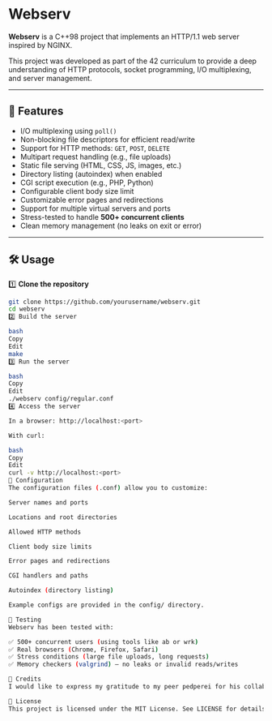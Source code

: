 # Webserv

**Webserv** is a C++98 project that implements an HTTP/1.1 web server inspired by NGINX.

This project was developed as part of the 42 curriculum to provide a deep understanding of HTTP protocols, socket programming, I/O multiplexing, and server management.

---

## 🚀 Features

- I/O multiplexing using `poll()`
- Non-blocking file descriptors for efficient read/write
- Support for HTTP methods: `GET`, `POST`, `DELETE`
- Multipart request handling (e.g., file uploads)
- Static file serving (HTML, CSS, JS, images, etc.)
- Directory listing (autoindex) when enabled
- CGI script execution (e.g., PHP, Python)
- Configurable client body size limit
- Customizable error pages and redirections
- Support for multiple virtual servers and ports
- Stress-tested to handle **500+ concurrent clients**
- Clean memory management (no leaks on exit or error)

---

## 🛠️ Usage

1️⃣ **Clone the repository**

```bash
git clone https://github.com/yourusername/webserv.git
cd webserv
2️⃣ Build the server

bash
Copy
Edit
make
3️⃣ Run the server

bash
Copy
Edit
./webserv config/regular.conf
4️⃣ Access the server

In a browser: http://localhost:<port>

With curl:

bash
Copy
Edit
curl -v http://localhost:<port>
📝 Configuration
The configuration files (.conf) allow you to customize:

Server names and ports

Locations and root directories

Allowed HTTP methods

Client body size limits

Error pages and redirections

CGI handlers and paths

Autoindex (directory listing)

Example configs are provided in the config/ directory.

🧪 Testing
Webserv has been tested with:

✅ 500+ concurrent users (using tools like ab or wrk)
✅ Real browsers (Chrome, Firefox, Safari)
✅ Stress conditions (large file uploads, long requests)
✅ Memory checkers (valgrind) — no leaks or invalid reads/writes

🤝 Credits
I would like to express my gratitude to my peer pedperei for his collaboration and invaluable contributions throughout this project.

📜 License
This project is licensed under the MIT License. See LICENSE for details.

